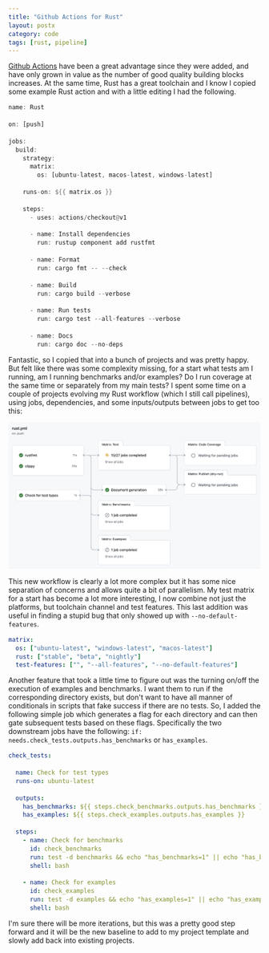 ```yaml
---
title: "Github Actions for Rust"
layout: postx
category: code
tags: [rust, pipeline]
---
```


[Github Actions](https://github.com/features/actions) have been a great
advantage since they were added, and have only grown in value as the number of
good quality building blocks increases. At the same time, Rust has a great
toolchain and I know I copied some example Rust action and with a little
editing I had the following.

```rust
name: Rust

on: [push]

jobs:
  build:
    strategy:
      matrix:
        os: [ubuntu-latest, macos-latest, windows-latest]

    runs-on: ${{ matrix.os }}

    steps:
      - uses: actions/checkout@v1

      - name: Install dependencies
        run: rustup component add rustfmt

      - name: Format
        run: cargo fmt -- --check

      - name: Build
        run: cargo build --verbose

      - name: Run tests
        run: cargo test --all-features --verbose

      - name: Docs
        run: cargo doc --no-deps
```

Fantastic, so I copied that into a bunch of projects and was pretty happy. But
felt like there was some complexity missing, for a start what tests am I
running, am I running benchmarks and/or examples? Do I run coverage at the
same time or separately from my main tests? I spent some time on a couple of
projects evolving my Rust workflow (which I still call pipelines), using jobs,
dependencies, and some inputs/outputs between jobs to get too this:


![Action Screenshot](assets/img/posts/rust_workflow.png)

This new workflow is clearly a lot more complex but it has some nice
separation of concerns and allows quite a bit of parallelism. My test matrix
for a start has become a lot more interesting, I now combine not just the
platforms, but toolchain channel and test features. This last addition was
useful in finding a stupid bug that only showed up with `--no-default-features`.

```yaml
matrix:
  os: ["ubuntu-latest", "windows-latest", "macos-latest"]
  rust: ["stable", "beta", "nightly"]
  test-features: ["", "--all-features", "--no-default-features"]
```

Another feature that took a little time to figure out was the turning on/off
the execution of examples and benchmarks. I want them to run if the
corresponding directory exists, but don't want to have all manner of
conditionals in scripts that fake success if there are no tests. So, I added
the following simple job which generates a flag for each directory and can
then gate subsequent tests based on these flags. Specifically the two
downstream jobs have the following: `if:
needs.check_tests.outputs.has_benchmarks` or `has_examples`.

```yaml
check_tests:

  name: Check for test types
  runs-on: ubuntu-latest
  
  outputs:
    has_benchmarks: ${{ steps.check_benchmarks.outputs.has_benchmarks }}
    has_examples: ${{ steps.check_examples.outputs.has_examples }}
    
  steps:
    - name: Check for benchmarks
      id: check_benchmarks
      run: test -d benchmarks && echo "has_benchmarks=1" || echo "has_benchmarks=" >> $GITHUB_OUTPUT
      shell: bash
      
    - name: Check for examples
      id: check_examples
      run: test -d examples && echo "has_examples=1" || echo "has_examples=" >> $GITHUB_OUTPUT
      shell: bash
```

I'm sure there will be more iterations, but this was a pretty good step
forward and it will be the new baseline to add to my project template and
slowly add back into existing projects.
